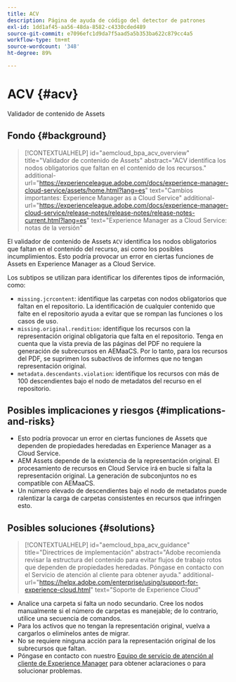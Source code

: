 ```yaml
---
title: ACV
description: Página de ayuda de código del detector de patrones
exl-id: 1dd1af45-aa56-48da-8582-c4330cded489
source-git-commit: e7096efc1d9da7f5aad5a5b353ba622c879cc4a5
workflow-type: tm+mt
source-wordcount: '348'
ht-degree: 89%

---
```


# ACV {#acv}

Validador de contenido de Assets

## Fondo {#background}

>[!CONTEXTUALHELP]
>id="aemcloud_bpa_acv_overview"
>title="Validador de contenido de Assets"
>abstract="ACV identifica los nodos obligatorios que faltan en el contenido de los recursos."
>additional-url="https://experienceleague.adobe.com/docs/experience-manager-cloud-service/assets/home.html?lang=es" text="Cambios importantes: Experience Manager as a Cloud Service"
>additional-url="https://experienceleague.adobe.com/docs/experience-manager-cloud-service/release-notes/release-notes/release-notes-current.html?lang=es" text="Experience Manager as a Cloud Service: notas de la versión"

El validador de contenido de Assets `ACV` identifica los nodos obligatorios que faltan en el contenido del recurso, así como los posibles incumplimientos. Esto podría provocar un error en ciertas funciones de Assets en Experience Manager as a Cloud Service.

Los subtipos se utilizan para identificar los diferentes tipos de información, como:

* `missing.jcrcontent`: identifique las carpetas con nodos obligatorios que faltan en el repositorio. La identificación de cualquier contenido que falte en el repositorio ayuda a evitar que se rompan las funciones o los casos de uso.
* `missing.original.rendition`: identifique los recursos con la representación original obligatoria que falta en el repositorio. Tenga en cuenta que la vista previa de las páginas del PDF no requiere la generación de subrecursos en AEMaaCS. Por lo tanto, para los recursos del PDF, se suprimen los subactivos de informes que no tengan representación original.
* `metadata.descendants.violation`: identifique los recursos con más de 100 descendientes bajo el nodo de metadatos del recurso en el repositorio.

## Posibles implicaciones y riesgos {#implications-and-risks}

* Esto podría provocar un error en ciertas funciones de Assets que dependen de propiedades heredadas en Experience Manager as a Cloud Service.
* AEM Assets depende de la existencia de la representación original. El procesamiento de recursos en Cloud Service irá en bucle si falta la representación original. La generación de subconjuntos no es compatible con AEMaaCS.
* Un número elevado de descendientes bajo el nodo de metadatos puede ralentizar la carga de carpetas consistentes en recursos que infringen esto.

## Posibles soluciones {#solutions}

>[!CONTEXTUALHELP]
>id="aemcloud_bpa_acv_guidance"
>title="Directrices de implementación"
>abstract="Adobe recomienda revisar la estructura del contenido para evitar flujos de trabajo rotos que dependen de propiedades heredadas. Póngase en contacto con el Servicio de atención al cliente para obtener ayuda."
>additional-url="https://helpx.adobe.com/enterprise/using/support-for-experience-cloud.html" text="Soporte de Experience Cloud"

* Analice una carpeta si falta un nodo secundario. Cree los nodos manualmente si el número de carpetas es manejable; de lo contrario, utilice una secuencia de comandos.
* Para los activos que no tengan la representación original, vuelva a cargarlos o elimínelos antes de migrar.
* No se requiere ninguna acción para la representación original de los subrecursos que faltan.
* Póngase en contacto con nuestro [Equipo de servicio de atención al cliente de Experience Manager](https://helpx.adobe.com/es/enterprise/using/support-for-experience-cloud.html) para obtener aclaraciones o para solucionar problemas.
